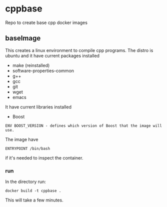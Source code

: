 # cppbase
Repo to create base cpp docker images

## baseImage

This creates a linux environment to compile cpp programs. The distro is ubuntu and it have current packages installed
- make (reinstalled)
- software-properties-common
- g++
- gcc
- git
- wget
- emacs

It have current libraries installed
- Boost

```
ENV BOOST_VERSION - defines which version of Boost that the image will use.
```

The image have
```
ENTRYPOINT /bin/bash
```
if it's needed to inspect the container.

### run

In the directory run:
```
docker build -t cppbase .
```
This will take a few minutes.
